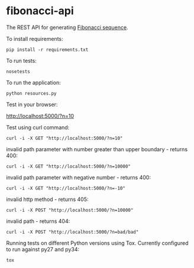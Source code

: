 fibonacci-api
=============

The REST API for generating [Fibonacci sequence](https://en.wikipedia.org/wiki/Fibonacci_sequence).


To install requirements:

`pip install -r requirements.txt`

To run tests:

`nosetests`

To run the application:

`python resources.py`

Test in your browser:

[http://localhost:5000/?n=10](http://localhost:5000/?n=10)

Test using curl command:

`curl -i -X GET "http://localhost:5000/?n=10"`

invalid path parameter with number greater than upper boundary - returns 400:

`curl -i -X GET "http://localhost:5000/?n=10000"`

invalid path parameter with negative number - returns 400:

`curl -i -X GET "http://localhost:5000/?n=-10"`

invalid http method - returns 405:

`curl -i -X POST "http://localhost:5000/?n=10000"`

invalid path - returns 404:

`curl -i -X POST "http://localhost:5000/?n=bad/bad"`

Running tests on different Python versions using Tox. Currently configured to run against py27 and py34:

`tox`
